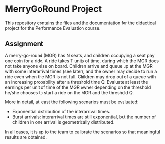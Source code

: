 # MerryGoRound Project
This repository contains the files and the documentation for the didactical project for the Performance Evaluation course.

## Assignment
A merry-go-round (MGR) has N seats, and children occupying a seat pay one coin for a ride. A ride takes T units of time, during which the MGR does not take anyone else on board. Children arrive and queue up at the MGR with some interarrival times (see later), and the owner may decide to run a ride even when the MGR is not full. Children may drop out of a queue with an increasing probability after a threshold time Q.
Evaluate at least the earnings per unit of time of the MGR owner depending on the threshold he/she chooses to start a ride on the MGR and the threshold Q.

More in detail, at least the following scenarios must be evaluated:
* Exponential distribution of the interarrival times.
* Burst arrivals: interarrival times are still exponential, but the number of children in one arrival is geometrically distributed.

In all cases, it is up to the team to calibrate the scenarios so that meaningful results are obtained.
